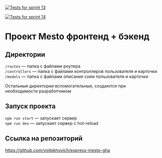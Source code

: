 [![Tests for sprint 13](https://github.com/${voitekhovich}/${express-mesto-gha}/actions/workflows/tests-13-sprint.yml/badge.svg)](https://github.com/${voitekhovich}/${express-mesto-gha}/actions/workflows/tests-13-sprint.yml) 

[![Tests for sprint 14](https://github.com/${voitekhovich}/${express-mesto-gha}/actions/workflows/tests-14-sprint.yml/badge.svg)](https://github.com/${voitekhovich}/${express-mesto-gha}/actions/workflows/tests-14-sprint.yml)
# Проект Mesto фронтенд + бэкенд

## Директории

`/routes` — папка с файлами роутера  
`/controllers` — папка с файлами контроллеров пользователя и карточки   
`/models` — папка с файлами описания схем пользователя и карточки  
  
Остальные директории вспомогательные, создаются при необходимости разработчиком

## Запуск проекта

`npm run start` — запускает сервер   
`npm run dev` — запускает сервер с hot-reload

## Ссылка на репозиторий

https://github.com/voitekhovich/express-mesto-gha
